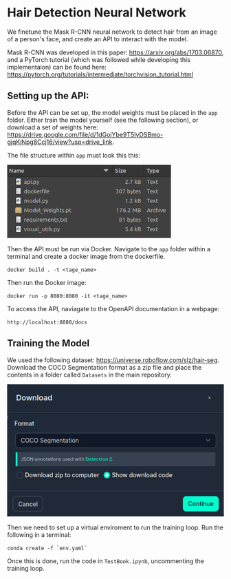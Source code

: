 # Hair Detection Neural Network

We finetune the Mask R-CNN neural network to detect hair from an image of a person's face, and create an API to interact with the model.

Mask R-CNN was developed in this paper: https://arxiv.org/abs/1703.06870, and a PyTorch tutorial (which was followed while developing this implementaion) can be found here: https://pytorch.org/tutorials/intermediate/torchvision_tutorial.html

## Setting up the API:

Before the API can be set up, the model weights must be placed in the `app` folder. Either train the model yourself (see the following section), or download a set of weights here: https://drive.google.com/file/d/1dGojYbe9T5IyDSBmo-gjqKjNpg8Ccj16/view?usp=drive_link.

The file structure within `app` must look this this:

![Image](Readme_Images/File_Structure.png)

Then the API must be run via Docker. Navigate to the `app` folder within a terminal and create a docker image from the dockerfile.

```
docker build . -t <tage_name>
```

Then run the Docker image:

```
docker run -p 8080:8080 -it <tage_name>
```

To access the API, naviagate to the OpenAPI documentation in a webpage:

```
http://localhost:8080/docs
```

## Training the Model

We used the following dataset: https://universe.roboflow.com/slz/hair-seg. Download the COCO Segmentation format as a zip file and place the contents in a folder called `Datasets` in the main repository.

![Image](Readme_Images/Dataset_Download.png)

Then we need to set up a virtual enviroment to run the training loop. Run the following in a terminal:

```
conda create -f `env.yaml`
```

Once this is done, run the code in `TestBook.ipynb`, uncommenting the training loop.
